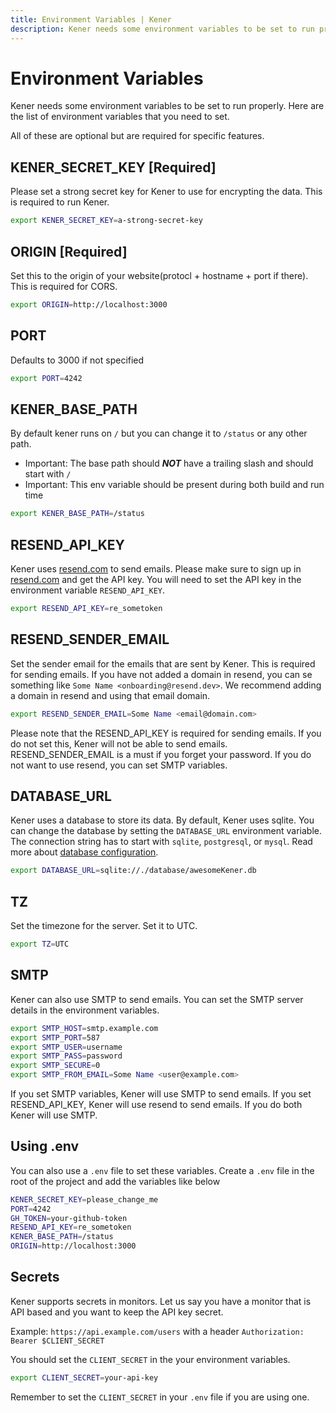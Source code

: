 ```yaml
---
title: Environment Variables | Kener
description: Kener needs some environment variables to be set to run properly. Here are the list of environment variables that you need to set.
---
```


# Environment Variables

Kener needs some environment variables to be set to run properly. Here are the list of environment variables that you need to set.

All of these are optional but are required for specific features.

## KENER_SECRET_KEY [Required]

Please set a strong secret key for Kener to use for encrypting the data. This is required to run Kener.

```bash
export KENER_SECRET_KEY=a-strong-secret-key
```

## ORIGIN [Required]

Set this to the origin of your website(protocl + hostname + port if there). This is required for CORS.

```bash
export ORIGIN=http://localhost:3000
```

## PORT

Defaults to 3000 if not specified

```bash
export PORT=4242
```

## KENER_BASE_PATH

By default kener runs on `/` but you can change it to `/status` or any other path.

-   Important: The base path should _**NOT**_ have a trailing slash and should start with `/`
-   Important: This env variable should be present during both build and run time

```bash
export KENER_BASE_PATH=/status
```

## RESEND_API_KEY

Kener uses [resend.com](https://resend.com) to send emails. Please make sure to sign up in [resend.com](https://resend.com) and get the API key. You will need to set the API key in the environment variable `RESEND_API_KEY`.

```bash
export RESEND_API_KEY=re_sometoken
```

## RESEND_SENDER_EMAIL

Set the sender email for the emails that are sent by Kener. This is required for sending emails. If you have not added a domain in resend, you can se something like `Some Name <onboarding@resend.dev>`. We recommend adding a domain in resend and using that email domain.

```bash
export RESEND_SENDER_EMAIL=Some Name <email@domain.com>
```

<div class="  note danger ">
	Please note that the RESEND_API_KEY is required for sending emails. If you do not set this, Kener will not be able to send emails. RESEND_SENDER_EMAIL is a must if you forget your password. If you do not want to use resend, you can set SMTP variables.
</div>

## DATABASE_URL

Kener uses a database to store its data. By default, Kener uses sqlite. You can change the database by setting the `DATABASE_URL` environment variable. The connection string has to start with `sqlite`, `postgresql`, or `mysql`. Read more about [database configuration](/docs/database).

```bash
export DATABASE_URL=sqlite://./database/awesomeKener.db
```

## TZ

Set the timezone for the server. Set it to UTC.

```bash
export TZ=UTC
```

## SMTP

Kener can also use SMTP to send emails. You can set the SMTP server details in the environment variables.

```bash
export SMTP_HOST=smtp.example.com
export SMTP_PORT=587
export SMTP_USER=username
export SMTP_PASS=password
export SMTP_SECURE=0
export SMTP_FROM_EMAIL=Some Name <user@example.com>
```

<div class="  note danger ">
	If you set SMTP variables, Kener will use SMTP to send emails. If you set RESEND_API_KEY, Kener will use resend to send emails. If you do both Kener will use SMTP.
</div>

## Using .env

You can also use a `.env` file to set these variables. Create a `.env` file in the root of the project and add the variables like below

```bash
KENER_SECRET_KEY=please_change_me
PORT=4242
GH_TOKEN=your-github-token
RESEND_API_KEY=re_sometoken
KENER_BASE_PATH=/status
ORIGIN=http://localhost:3000
```

## Secrets

Kener supports secrets in monitors. Let us say you have a monitor that is API based and you want to keep the API key secret.

Example: `https://api.example.com/users` with a header `Authorization: Bearer $CLIENT_SECRET`

You should set the `CLIENT_SECRET` in the your environment variables.

```bash
export CLIENT_SECRET=your-api-key
```

Remember to set the `CLIENT_SECRET` in your `.env` file if you are using one.

